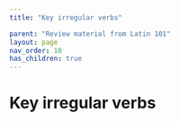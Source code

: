 ```yaml
---
title: "Key irregular verbs"

parent: "Review material from Latin 101"
layout: page
nav_order: 10
has_children: true
---
```



# Key irregular verbs